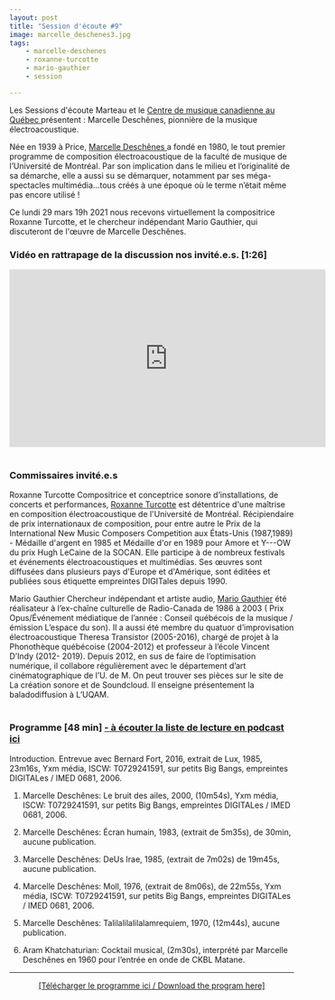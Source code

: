 ```yaml
---
layout: post
title: "Session d'écoute #9"
image: marcelle_deschenes3.jpg
tags: 
    - marcelle-deschenes
    - roxanne-turcotte
    - mario-gauthier
    - session

---
```



Les Sessions d'écoute Marteau et le <a href="https://www.cmcquebec.ca" > Centre de musique canadienne au Québec </a> présentent : Marcelle Deschênes, pionnière de la musique électroacoustique.

Née en 1939 à Price, <a href="http://1443.sydneyplus.com/final/Portal/Composer-Showcase.aspx?component=AAIL&record=007afb47-8c9b-4f20-9d4c-4641ff9471d0&lang=fr-CA" > Marcelle Deschênes </a> a fondé en 1980, le tout premier programme de composition électroacoustique de la faculté de musique de l’Université de Montréal. Par son implication dans le milieu et l’originalité de sa démarche, elle a aussi su se démarquer, notamment par ses méga-spectacles multimédia…tous créés à une époque où le terme n’était même pas encore utilisé !

Ce lundi 29 mars 19h 2021 nous recevons virtuellement la compositrice Roxanne Turcotte, et le chercheur indépendant Mario Gauthier, qui discuteront de l'œuvre de Marcelle Deschênes.
<br>

<!-- Video -->

### Vidéo en rattrapage de la discussion nos invité.e.s. [1:26]

<iframe width="560" height="315" src="https://www.youtube.com/embed/vscmv0_rEt0?start=3" title="YouTube video player" frameborder="0" allow="accelerometer; autoplay; clipboard-write; encrypted-media; gyroscope; picture-in-picture" allowfullscreen></iframe>

<!--  Archived video (back-UP)

<center>
<video width="400" controls>
  <source src="https://vigliensoni.com/sessions-marteau/session-virtuelle/videos/session-09-marcelle-deschenes-h264.mp4#t=8" type="video/mp4">
  Your browser does not support HTML video.
</video>
</center>
 -->

<br>
<br>


### Commissaires invité.e.s

Roxanne Turcotte
Compositrice et conceptrice sonore d’installations, de concerts et performances, <a href="http://1443.sydneyplus.com/final/Portal/Composer-Showcase.aspx?component=AAIL&record=5f6ed516-0771-4e67-9d4f-69d25c790340&lang=fr-CA" > Roxanne Turcotte</a> est détentrice d'une maîtrise en composition électroacoustique de l'Université de Montréal. Récipiendaire de prix internationaux de composition, pour entre autre le Prix de la International New Music Composers Competition aux États-Unis (1987,1989) - Médaille d'argent en 1985 et Médaille d'or en 1989 pour Amore et Y---OW du prix Hugh LeCaine de la SOCAN. Elle participe à de nombreux festivals et événements électroacoustiques et multimédias. Ses œuvres sont diffusées dans plusieurs pays d'Europe et d'Amérique, sont éditées et publiées sous étiquette empreintes DIGITales depuis 1990.

Mario Gauthier
Chercheur indépendant et artiste audio, <a href="https://soundcloud.com/mario-gauthier-295" > Mario Gauthier</a> été réalisateur à l’ex-chaîne culturelle de Radio-Canada de 1986 à 2003 ( Prix Opus/Événement médiatique de l’année : Conseil québécois de la musique /émission L’espace du son). Il a aussi été membre du quatuor d’improvisation électroacoustique Theresa Transistor (2005-2016), chargé de projet à la Phonothèque québécoise (2004-2012) et professeur à l’école Vincent D’Indy (2012- 2019). Depuis 2012, en sus de faire de l’optimisation numérique, il collabore régulièrement avec le département d’art cinématographique de l’U. de M. On peut trouver ses pièces sur le site de La création sonore et de Soundcloud. Il enseigne présentement la baladodiffusion à L’UQAM.
<br>
<br>

### Programme [48 min]  <a href="https://sessionsmarteau.com/musique/#podcasts">- à écouter la liste de lecture en podcast ici </a>


Introduction. Entrevue avec Bernard Fort, 2016, extrait de Lux, 1985, 23m16s, Yxm média, ISCW:  T0729241591, sur petits Big Bangs, empreintes DIGITALes / IMED 0681, 2006.

1. Marcelle Deschênes: Le bruit des ailes, 2000, (10m54s), Yxm média, ISCW:  T0729241591, sur petits Big Bangs, empreintes DIGITALes / IMED 0681, 2006.

2. Marcelle Deschênes: Écran humain,  1983, (extrait de 5m35s), de 30min, aucune publication.

3. Marcelle Deschênes: DeUs Irae, 1985, (extrait de 7m02s) de 19m45s, aucune publication.

4. Marcelle Deschênes: Moll,  1976, (extrait de 8m06s),  de  22m55s, Yxm média, ISCW:  T0729241591, sur petits Big Bangs, empreintes DIGITALes / IMED 0681, 2006.

5. Marcelle Deschênes: Talilalilalilalamrequiem, 1970, (12m44s), aucune publication.

6. Aram Khatchaturian: Cocktail musical,  (2m30s), interprété par Marcelle Deschênes en 1960 pour l’entrée en onde de CKBL Matane.



<hr>

<DIV align="center">
<a href="https://sessionsmarteau.com/uploads/session-009/program/Sessions-Marteau-009-Programme.pdf" download>[Télécharger le programme ici / Download the program here] </a>
</DIV>





